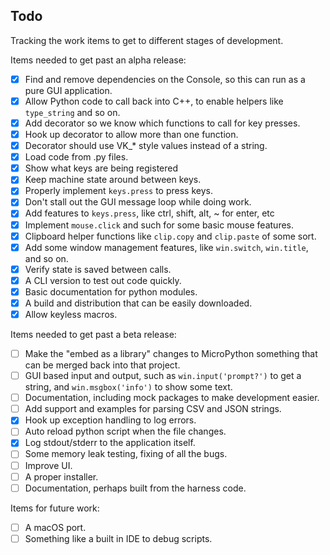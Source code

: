## Todo

Tracking the work items to get to different stages of development.

Items needed to get past an alpha release:

- [x] Find and remove dependencies on the Console, so this can run as a pure GUI application.
- [x] Allow Python code to call back into C++, to enable helpers like `type_string` and so on.
- [x] Add decorator so we know which functions to call for key presses.
- [x] Hook up decorator to allow more than one function.
- [x] Decorator should use VK_* style values instead of a string.
- [x] Load code from .py files.
- [x] Show what keys are being registered
- [x] Keep machine state around between keys.
- [x] Properly implement `keys.press` to press keys.
- [x] Don't stall out the GUI message loop while doing work.
- [x] Add features to `keys.press`, like ctrl, shift, alt, ~ for enter, etc
- [x] Implement `mouse.click` and such for some basic mouse features.
- [x] Clipboard helper functions like `clip.copy` and `clip.paste` of some sort.
- [x] Add some window management features, like `win.switch`, `win.title`, and so on.
- [x] Verify state is saved between calls.
- [x] A CLI version to test out code quickly.
- [x] Basic documentation for python modules.
- [x] A build and distribution that can be easily downloaded.
- [x] Allow keyless macros.

Items needed to get past a beta release:

- [ ] Make the "embed as a library" changes to MicroPython something that can be merged back into that project.
- [ ] GUI based input and output, such as `win.input('prompt?')` to get a string, and `win.msgbox('info')` to show some text.
- [ ] Documentation, including mock packages to make development easier.
- [ ] Add support and examples for parsing CSV and JSON strings.
- [x] Hook up exception handling to log errors.
- [ ] Auto reload python script when the file changes.
- [x] Log stdout/stderr to the application itself.
- [ ] Some memory leak testing, fixing of all the bugs.
- [ ] Improve UI.
- [ ] A proper installer.
- [ ] Documentation, perhaps built from the harness code.

Items for future work:

- [ ] A macOS port.
- [ ] Something like a built in IDE to debug scripts.

